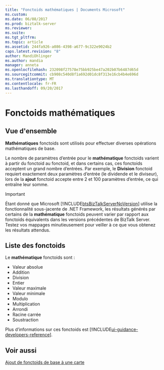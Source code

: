 ```yaml
---
title: "Fonctoids mathématiques | Documents Microsoft"
ms.custom: 
ms.date: 06/08/2017
ms.prod: biztalk-server
ms.reviewer: 
ms.suite: 
ms.tgt_pltfrm: 
ms.topic: article
ms.assetid: 244fa926-a086-4398-a677-9c322e9024b2
caps.latest.revision: "8"
author: MandiOhlinger
ms.author: mandia
manager: anneta
ms.openlocfilehash: 232098f27578e75bb925be47a202b07b6487d65d
ms.sourcegitcommit: cb908c540d8f1a692d01dc8f313e16cb4b4e696d
ms.translationtype: MT
ms.contentlocale: fr-FR
ms.lasthandoff: 09/20/2017
---
```

# <a name="mathematical-functoids"></a>Fonctoids mathématiques

## <a name="overview"></a>Vue d'ensemble
**Mathématiques** fonctoids sont utilisés pour effectuer diverses opérations mathématiques de base.  
  
 Le nombre de paramètres d’entrée pour le **mathématique** fonctoids varient à partir du fonctoid au fonctoid, et dans certains cas, ces fonctoids acceptent un grand nombre d’entrées. Par exemple, le **Division** fonctoid requiert exactement deux paramètres d’entrée (le dividende et le diviseur), lors de la **ajout** fonctoid accepte entre 2 et 100 paramètres d’entrée, ce qui entraîne leur somme.  
  
> [!IMPORTANT]
>  Étant donné que Microsoft [!INCLUDE[btsBizTalkServerNoVersion](../includes/btsbiztalkservernoversion-md.md)] utilise la fonctionnalité sous-jacente de .NET Framework, les résultats générés par certains de la **mathématique** fonctoids peuvent varier par rapport aux fonctoids équivalents dans les versions précédentes de BizTalk Server. Testez vos mappages minutieusement pour veiller à ce que vous obtenez les résultats attendus.  

## <a name="functoids-list"></a>Liste des fonctoids  
 Le **mathématique** fonctoids sont : 

* Valeur absolue
* Addition
* Division
* Entier
* Valeur maximale
* Valeur minimale
* Modulo
* Multiplication
* Arrondi
* Racine carrée
* Soustraction

Plus d’informations sur ces fonctoids est [!INCLUDE[ui-guidance-developers-reference](../includes/ui-guidance-developers-reference.md)].

## <a name="see-also"></a>Voir aussi  
 [Ajout de fonctoids de base à une carte](../core/how-to-add-basic-functoids-to-a-map.md)   
